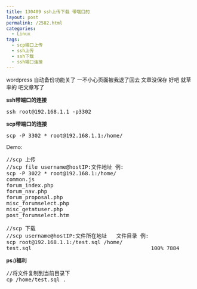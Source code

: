 ```yaml
---
title: 130409 ssh上传下载 带端口的
layout: post
permalink: /2582.html
categories:
  - Linux
tags:
  - scp端口上传
  - ssh上传
  - ssh下载
  - ssh端口连接
---
```

wordpress 自动备份功能关了 一不小心页面被我退了回去 文章没保存 好吧 就草率的 吧文章写了

**ssh带端口的连接**

<pre>ssh root@192.168.1.1 -p3302
</pre>

**scp带端口的连接**

<pre>scp -P 3302 * root@192.168.1.1:/home/
</pre>

Demo:

<pre>//scp 上传
//scp file username@hostIP:文件地址 例:
scp -P 3022 * root@192.168.1:/home/
common.js                                                                                                                                          100%   66KB  65.7KB/s   00:00    
forum_index.php                                                                                                                                    100%   19KB  19.5KB/s   00:00    
forum_nav.php                                                                                                                                      100% 2294     2.2KB/s   00:00    
forum_proposal.php                                                                                                                                 100%   46KB  45.7KB/s   00:00    
misc_forumselect.php                                                                                                                               100% 2802     2.7KB/s   00:00    
misc_getatuser.php                                                                                                                                 100%  914     0.9KB/s   00:00    
post_forumselect.htm                                                                                                                               100%   24KB  23.9KB/s   00:00    

//scp 下载
//scp username@hostIP:文件所在地址   文件目录 例:
scp root@192.168.1.1:/test.sql /home/
test.sql                                      100% 7884     7.7KB/s   00:00
</pre>

**ps:)福利**

<pre>//将文件复制到当前目录下
cp /home/test.sql .
</pre>